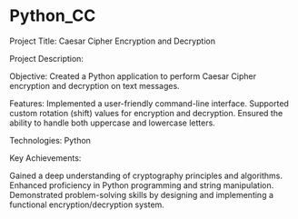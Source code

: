 # Python_CC
Project Title: Caesar Cipher Encryption and Decryption

Project Description:

Objective: Created a Python application to perform Caesar Cipher encryption and decryption on text messages.

Features:
Implemented a user-friendly command-line interface.
Supported custom rotation (shift) values for encryption and decryption.
Ensured the ability to handle both uppercase and lowercase letters.

Technologies: Python

Key Achievements:

Gained a deep understanding of cryptography principles and algorithms.
Enhanced proficiency in Python programming and string manipulation.
Demonstrated problem-solving skills by designing and implementing a functional encryption/decryption system.
